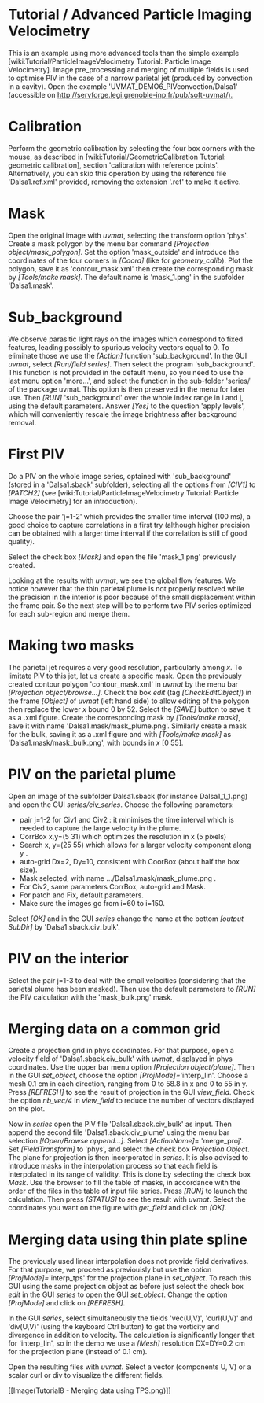 # Tutorial / Advanced Particle Imaging Velocimetry

This is an example using more advanced tools than the simple example [wiki:Tutorial/ParticleImageVelocimetry Tutorial: Particle Image Velocimetry]. Image pre_processing and merging of multiple fields is used to optimise PIV in the case of a narrow parietal jet (produced by convection in a cavity). Open the example 'UVMAT_DEMO6_PIVconvection/Dalsa1' (accessible on <http://servforge.legi.grenoble-inp.fr/pub/soft-uvmat/).>

# Calibration
Perform the geometric calibration by selecting the four box corners with the mouse, as described in [wiki:Tutorial/GeometricCalibration Tutorial: geometric calibration], section 'calibration with reference points'. Alternatively, you can skip this operation by using the reference file 'Dalsa1.ref.xml' provided, removing the extension '.ref' to make it active.

# Mask
Open the original image with *uvmat*, selecting the transform option 'phys'. Create a mask polygon by the menu bar command *[Projection object/mask_polygon]*. Set the option 'mask_outside' and introduce the coordinates of the four corners in *[Coord]* (like for *geometry_calib*). Plot the polygon, save it as 'contour_mask.xml' then create the corresponding mask by *[Tools/make mask]*. The default name is 'mask_1.png' in the subfolder 'Dalsa1.mask'.

# Sub_background
We observe parasitic light rays on the images which correspond to fixed features, leading possibly to spurious velocity vectors equal to 0. To eliminate those we use the *[Action]* function 'sub_background'.  In the GUI *uvmat*, select *[Run/field series]*. Then select the program 'sub_background'. This function is not provided in the default menu, so you need to use the last menu option 'more...', and select the function in the sub-folder 'series/' of the package uvmat. This option is then preserved in the menu for later use.  Then *[RUN]* 'sub_background' over the whole index range in i and j, using the default parameters. Answer *[Yes]* to the question 'apply levels', which will conveniently rescale the image brightness after background removal.

# First PIV
Do a PIV on the whole image series, optained with 'sub_background' (stored in a 'Dalsa1.sback' subfolder), selecting all the options from *[CIV1]* to *[PATCH2]* (see [wiki:Tutorial/ParticleImageVelocimetry Tutorial: Particle Image Velocimetry] for an introduction).

Choose the pair 'j=1-2' which provides the smaller time interval (100 ms), a good choice to capture correlations in a first try (although higher precision can be obtained with a larger time interval if the correlation is still of good quality).

Select the check box *[Mask]* and open the file 'mask_1.png' previously created.

Looking at the results with *uvmat*, we see the global flow features. We notice however that the thin parietal plume is not properly resolved while the precision in the interior is poor because of the small displacement within the frame pair. So the next step will be to perform two PIV series optimized for each sub-region and merge them.

# Making two masks
The parietal jet requires a very good resolution, particularly among _x_. To limitate PIV to this jet, let us create a specific mask. Open the previously created contour polygon 'contour_mask.xml' in *uvmat* by the menu bar *[Projection object/browse...]*. Check the box *edit* (tag *[CheckEditObject]*) in the frame *[Object]* of *uvmat* (left hand side) to allow editing of the polygon then replace the lower _x_ bound 0 by 52. Select the *[SAVE]* button to save it as a .xml figure. Create the corresponding mask by *[Tools/make mask]*, save it with name 'Dalsa1.mask/mask_plume.png'. Similarly create a mask for the bulk, saving it as a .xml figure and with *[Tools/make mask]* as 'Dalsa1.mask/mask_bulk.png', with bounds in _x_ [0 55].

# PIV on the parietal plume
Open an image of the subfolder Dalsa1.sback (for instance Dalsa1_1_1.png) and open the GUI *series/civ_series*. Choose the following parameters:

* pair j=1-2 for Civ1 and Civ2 : it minimises the time interval which is needed to capture the large velocity in the plume.
* CorrBox x,y=(5 31) which optimizes the resolution in x (5 pixels)
* Search x, y=(25 55) which allows for a larger velocity component along y .
* auto-grid Dx=2, Dy=10, consistent with CoorBox (about half the box size).
* Mask selected, with name .../Dalsa1.mask/mask_plume.png .
* For Civ2, same parameters CorrBox, auto-grid and Mask.
* For patch and Fix, default parameters.
* Make sure the images go from i=60 to i=150.

Select *[OK]* and in the GUI *series* change the name at the bottom *[output SubDir]* by 'Dalsa1.sback.civ_bulk'.

# PIV on the interior
Select the pair j=1-3 to deal with the small velocities (considering that the parietal plume has been masked). Then use the default parameters to *[RUN]* the PIV calculation with the 'mask_bulk.png' mask.

# Merging data on a common grid
Create a projection grid in phys coordinates. For that purpose, open a velocity field of 'Dalsa1.sback.civ_bulk' with *uvmat*, displayed in phys coordinates. Use the upper bar menu option *[Projection object/plane]*. Then in the GUI *set_object*, choose the option *[ProjMode]=*'interp_lin'. Choose a mesh 0.1 cm in each direction, ranging from 0 to 58.8 in x and 0 to 55 in y. Press *[REFRESH]* to see the result of projection in the GUI *view_field*. Check the option *nb_vec/4* in *view_field* to reduce the number of vectors displayed on the plot.

Now in *series* open the PIV file 'Dalsa1.sback.civ_bulk' as input. Then append the second file 'Dalsa1.sback.civ_plume' using the menu bar selection *[!Open/Browse append...]*. Select *[ActionName]*= 'merge_proj'. Set *[FieldTransform]* to 'phys', and select the check box *Projection Object*. The plane for projection is then incorporated in *series*. It is also advised to introduce masks in the interpolation process so that each field is interpolated in its range of validity. This is done by selecting the check box *Mask*. Use the browser to fill the table of masks, in accordance with the order of the files in the table of input file series. Press *[RUN]* to launch the calculation. Then press *[STATUS]* to see the result with *uvmat*. Select the coordinates you want on the figure with *get_field* and click on *[OK]*.

# Merging data using thin plate spline
The previously used linear interpolation does not provide field derivatives. For that purpose, we proceed as previouisly but use the option *[ProjMode]=*'interp_tps' for the projection plane in *set_object*. To reach this GUI using the same projection object as before just select the check box *edit* in the GUI *series* to open the GUI *set_object*. Change the option *[ProjMode]* and click on *[REFRESH]*.

In the GUI *series*, select simultaneously the fields 'vec(U,V)', 'curl(U,V)' and 'div(U,V)' (using the keyboard Ctrl button) to get the vorticity and divergence in addition to velocity. The calculation is significantly longer that for 'interp_lin', so in the demo we use a *[Mesh]* resolution DX=DY=0.2 cm for the projection plane (instead of 0.1 cm).

Open the resulting files with *uvmat*. Select a vector (components U, V) or a scalar curl or div to visualize the different fields.

[[Image(Tutorial8 - Merging data using TPS.png)]]
